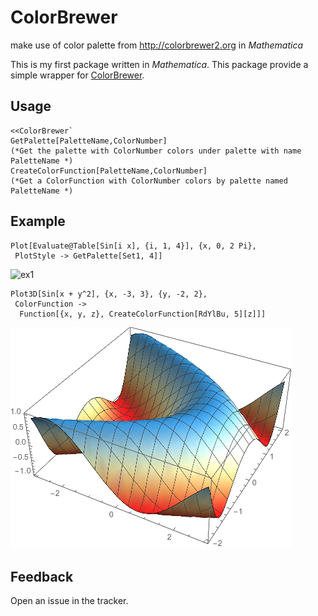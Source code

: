 # ColorBrewer
make use of color palette from http://colorbrewer2.org in *Mathematica*

This is my first package written in *Mathematica*. This package provide a simple wrapper for [ColorBrewer](http://colorbrewer2.org).

## Usage

	<<ColorBrewer`
	GetPalette[PaletteName,ColorNumber] 
	(*Get the palette with ColorNumber colors under palette with name PaletteName *)
	CreateColorFunction[PaletteName,ColorNumber]
	(*Get a ColorFunction with ColorNumber colors by palette named PaletteName *)

## Example

	Plot[Evaluate@Table[Sin[i x], {i, 1, 4}], {x, 0, 2 Pi}, 
	 PlotStyle -> GetPalette[Set1, 4]]

![ex1](https://raw.githubusercontent.com/wanglongqi/ColorBrewer/master/demo/ex1.svg)

	Plot3D[Sin[x + y^2], {x, -3, 3}, {y, -2, 2}, 
	 ColorFunction -> 
	  Function[{x, y, z}, CreateColorFunction[RdYlBu, 5][z]]]

![ex2](./demo/ex2.png)

## Feedback

Open an issue in the tracker.

